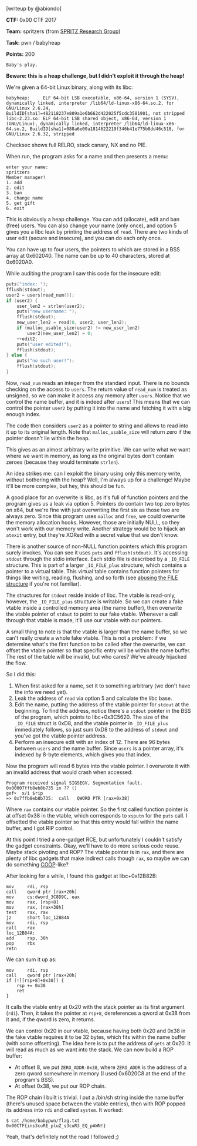 [writeup by @abiondo]

**CTF:** 0x00 CTF 2017

**Team:** spritzers (from [SPRITZ Research Group](http://spritz.math.unipd.it/))

**Task:** pwn / babyheap

**Points:** 200

```
Baby's play.
```

**Beware: this is a heap challenge, but I didn't exploit it through the heap!**

We're given a 64-bit Linux binary, along with its libc:

```
babyheap:     ELF 64-bit LSB executable, x86-64, version 1 (SYSV), dynamically linked, interpreter /lib64/ld-linux-x86-64.so.2, for GNU/Linux 2.6.24, BuildID[sha1]=482118237e809a1e6b662d422025f5cdc3581901, not stripped
libc-2.23.so: ELF 64-bit LSB shared object, x86-64, version 1 (GNU/Linux), dynamically linked, interpreter /lib64/ld-linux-x86-64.so.2, BuildID[sha1]=088a6e00a1814622219f346b41e775b8dd46c518, for GNU/Linux 2.6.32, stripped
```

Checksec shows full RELRO, stack canary, NX and no PIE.

When run, the program asks for a name and then presents a menu:

```
enter your name:
spritzers
Member manager!
1. add
2. edit
3. ban
4. change name
5. get gift
6. exit
```

This is obviously a heap challenge. You can add (allocate), edit and ban (free) users. You can also change your name (only once), and option 5 gives you a libc leak by printing the address of `read`. There are two kinds of user edit (secure and insecure), and you can do each only once.

You can have up to four users, the pointers to which are stored in a BSS array at 0x602040. The name can be up to 40 characters, stored at 0x6020A0.

While auditing the program I saw this code for the insecure edit:

```c
puts("index: ");
fflush(stdout);
user2 = users[read_num()];
if (user2) {
    user_len2 = strlen(user2);
    puts("new username: ");
    fflush(stdout);
    new_user_len2 = read(0, user2, user_len2);
    if (malloc_usable_size(user2) != new_user_len2)
        user2[new_user_len2] = 0;
    ++edit2;
    puts("user edited!");
    fflush(stdout);
} else {
    puts("no such user!");
    fflush(stdout);
}
```

Now, `read_num` reads an integer from the standard input. There is no bounds checking on the access to `users`. The return value of `read_num` is treated as unsigned, so we can make it access any memory after `users`. Notice that we control the name buffer, and it is indeed after `users`! This means that we can control the pointer `user2` by putting it into the name and fetching it with a big enough index.

The code then considers `user2` as a pointer to string and allows to read into it up to its original length. Note that `malloc_usable_size` will return zero if the pointer doesn't lie within the heap.

This gives as an almost arbitrary write primitive. We can write what we want where we want in memory, as long as the original bytes don't contain zeroes (because they would terminate `strlen`).

An idea strikes me: can I exploit the binary using only this memory write, without bothering with the heap? Well, I'm always up for a challenge! Maybe it'll be more complex, but hey, this should be fun.

A good place for an overwrite is libc, as it's full of function pointers and the program gives us a leak via option 5. Pointers do contain two top zero bytes on x64, but we're fine with just overwriting the first six as those two are always zero. Since this program uses `malloc` and `free`, we could overwrite the memory allocation hooks. However, those are initially NULL, so they won't work with our memory write. Another strategy would be to hijack an `atexit` entry, but they're XORed with a secret value that we don't know.

There is another source of non-NULL function pointers which this program surely invokes. You can see it uses `puts` and `fflush(stdout)`. It's accessing `stdout` through the stdio interface. Each stdio file is described by a `_IO_FILE` structure. This is part of a larger `_IO_FILE_plus` structure, which contains a pointer to a virtual table. This virtual table contains function pointers for things like writing, reading, flushing, and so forth (see [abusing the FILE structure](https://outflux.net/blog/archives/2011/12/22/abusing-the-file-structure/) if you're not familiar).

The structures for `stdout` reside inside of libc. The vtable is read-only, however, the `_IO_FILE_plus` structure is writable. So we can create a fake vtable inside a controlled memory area (the name buffer), then overwrite the vtable pointer of `stdout` to point to our fake vtable. Whenever a call through that vtable is made, it'll use our vtable with our pointers.

A small thing to note is that the vtable is larger than the name buffer, so we can't really create a whole fake vtable. This is not a problem: if we determine what's the first function to be called after the overwrite, we can offset the vtable pointer so that specific entry will be within the name buffer. The rest of the table will be invalid, but who cares? We've already hijacked the flow.

So I did this:

1. When first asked for a name, set it to something arbitrary (we don't have the info we need yet).
2. Leak the address of `read` via option 5 and calculate the libc base.
3. Edit the name, putting the address of the vtable pointer for `stdout` at the beginning. To find the address, notice there's a `stdout` pointer in the BSS of the program, which points to libc+0x3C5620. The size of the `_IO_FILE` struct is 0xD8, and the vtable pointer in `_IO_FILE_plus` immediately follows, so just sum 0xD8 to the address of `stdout` and you've got the vtable pointer address.
4. Perform an insecure edit with an index of 12. There are 96 bytes between `users` and the name buffer. Since `users` is a pointer array, it's indexed by 8-byte elements, which gives you that index.

Now the program will read 6 bytes into the vtable pointer. I overwrote it with an invalid address that would crash when accessed:

```
Program received signal SIGSEGV, Segmentation fault.
0x00007ffb8eb8b735 in ?? ()
gef➤  x/i $rip
=> 0x7ffb8eb8b735:  call   QWORD PTR [rax+0x38]
```

Where `rax` contains our vtable pointer. So the first called function pointer is at offset 0x38 in the vtable, which corresponds to `xsputn` for the `puts` call. I offsetted the vtable pointer so that this entry would fall within the name buffer, and I got RIP control.

At this point I tried a one-gadget RCE, but unfortunately I couldn't satisfy the gadget constraints. Okay, we'll have to do more serious code reuse. Maybe stack pivoting and ROP? The vtable pointer is in `rax`, and there are plenty of libc gadgets that make indirect calls though `rax`, so maybe we can do something [COOP](http://ieeexplore.ieee.org/document/7163058/)-like?

After looking for a while, I found this gadget at libc+0x12B82B:

```
mov     rdi, rsp
call    qword ptr [rax+20h]
mov     cs:dword_3C8D9C, eax
mov     rax, [rsp+8]
mov     rax, [rax+38h]
test    rax, rax
jz      short loc_12B84A
mov     rdi, rsp
call    rax
loc_12B84A:
add     rsp, 30h
pop     rbx
retn
```

We can sum it up as:

```
mov     rdi, rsp
call    qword ptr [rax+20h]
if (![[rsp+8]+0x38]) {
    rsp += 0x38
    ret
}
```

It calls the vtable entry at 0x20 with the stack pointer as its first argument (`rdi`). Then, it takes the pointer at `rsp+8`, dereferences a qword at 0x38 from it and, if the qword is zero, it returns.

We can control 0x20 in our vtable, because having both 0x20 and 0x38 in the fake vtable requires it to be 32 bytes, which fits within the name buffer (with some offsetting). The idea here is to put the address of `gets` at 0x20. It will read as much as we want into the stack. We can now build a ROP buffer:

- At offset 8, we put `ZERO_ADDR-0x38`, where `ZERO_ADDR` is the address of a zero qword somewhere in memory (I used 0x6020C8 at the end of the program's BSS).
- At offset 0x38, we put our ROP chain.

The ROP chain I built is trivial. I put a /bin/sh string inside the name buffer (there's unused space between the vtable entries), then with ROP popped its address into `rdi` and called `system`. It worked:

```
$ cat /home/babypwn/flag.txt
0x00CTF{ins3cuRE_pluZ_s3cuR3_EQ_pAWN!}
```

Yeah, that's definitely not the road I followed ;)
